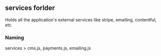 ## services forlder

Holds all the application's external services like stripe, emailing, contentful, etc

### Naming

services > cms.js, payments.js, emailing.js
